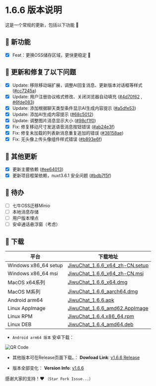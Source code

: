 # 1.6.6 版本说明

这是一个常规的更新，包括以下功能 🧪
## 🔮 新功能

- [x] Feat：更换OSS储存区域，更快更稳定 🤠

## 🔨 更新和修复了以下问题

- [x] Update: 移除移动端扩展，调整AI回复消息、更新版本对话框等样式 ([#cc7245a](https://github.com/KiWi233333/JiwuChat/commit/cc7245a))
- [x] Update: 用户注册协议格式修改、关闭浏览器自动填充 ([#4d70f62](https://github.com/KiWi233333/JiwuChat/commit/4d70f62) , [#6fde083](https://github.com/KiWi233333/JiwuChat/commit/6fde083)) 
- [x] Update: 添加根据聊天类型条件显示AI生成内容提示 ([#a5dfe53](https://github.com/KiWi233333/JiwuChat/commit/a5dfe53))
- [x] Update: 添加AI生成内容提示 ([#68c5012](https://github.com/KiWi233333/JiwuChat/commit/68c5012))
- [x] Update: 调整图片消息显示大小 ([#98cf1f0](https://github.com/KiWi233333/JiwuChat/commit/98cf1f0))
- [x] Fix: 修复移动尺寸发送语音消息按钮错误 ([#ab24e3f](https://github.com/KiWi233333/JiwuChat/commit/ab24e3f))
- [x] Fix: 修复未加载的列表新消息重复追加的错误 ([#38158ae](https://github.com/KiWi233333/JiwuChat/commit/38158ae))
- [x] Fix: 无头像上传头像组件样式错误 ([#b893e6f](https://github.com/KiWi233333/JiwuChat/commit/b893e6f))
## 🧿 其他更新


- [x] 更新主要依赖 ([#ee64013](https://github.com/KiWi233333/JiwuChat/commit/ee64013))
- [x] 更新项目框架依赖，nuxt3.6.1 安全问题 ([#bdb7f5f](https://github.com/KiWi233333/JiwuChat/commit/bdb7f5f))

## 📌 待办

- [ ] 七牛OSS迁移Minio
- [ ] 本地消息存储
- [ ] 用户版本埋点
- [ ] 安卓通话悬浮窗（考虑）

## 🧪 下载

| 平台 | 下载地址 |
| --- | --- |
| Windows x86_64 setup | [JiwuChat_1.6.6_x64_zh-CN.setup](https://github.com/KiWi233333/JiwuChat/releases/download/v1.6.6/JiwuChat_1.6.6_x64-setup.exe) |
| Windows x86_64 msi | [JiwuChat_1.6.6_x64_zh-CN.msi](https://github.com/KiWi233333/JiwuChat/releases/download/v1.6.6/JiwuChat_1.6.6_x64_zh-CN.msi) |
| MacOS x64系列 | [JiwuChat_1.6.6_x64.dmg](https://github.com/KiWi233333/JiwuChat/releases/download/v1.6.6/JiwuChat_1.6.6_x64.dmg) |
| MacOS M系列 | [JiwuChat_1.6.6_aarch64.dmg](https://github.com/KiWi233333/JiwuChat/releases/download/v1.6.6/JiwuChat_1.6.6_aarch64.dmg) |
| Android arm64 | [JiwuChat_1.6.6.apk](https://github.com/KiWi233333/JiwuChat/releases/download/v1.6.6/JiwuChat_1.6.6.apk) |
| Linux AppImage | [JiwuChat_1.6.6_amd62.AppImage](https://github.com/KiWi233333/JiwuChat/releases/download/v1.6.6/JiwuChat_1.6.6_amd64.AppImage) |
| Linux RPM | [JiwuChat_1.6.4.x86_64.rpm](https://github.com/KiWi233333/JiwuChat/releases/download/v1.6.6/JiwuChat-1.6.6-1.x86_64.rpm) |
| Linux DEB | [JiwuChat_1.6.4_amd64.deb](https://github.com/KiWi233333/JiwuChat/releases/download/v1.6.6/JiwuChat_1.6.6_amd64.deb) |

- `Android arm64 版本`  安卓下载：

![QR Code](https://api.jiwu.kiwi2333.top/res/qrcode/stream?content=/releases/download/v1.6.6/JiwuChat_1.6.6.apk&w=200&h=200)

- 其他版本可在Release页面下载。：
**Dowload Link**: [v1.6.6 Release](https://github.com/KiWi233333/JiwuChat/releases/tag/v1.6.6)

- 版本全部变化：
**Version Info**: [v1.6.6](https://github.com/KiWi233333/JiwuChat/blob/main/.github/releasemd/v1.6.6.md)

感谢大家的支持！❤ `（Star Fork Issue...）`
